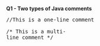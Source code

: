 **Q1 - Two types of Java comments**

<pre>
//This is a one-line comment

/* This is a multi-
line comment */
</pre>
